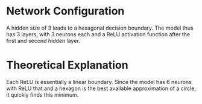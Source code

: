 # Network Configuration
A hidden size of 3 leads to a hexagonal decision boundary.
The model thus has 3 layers, with 3 neurons each and a ReLU activation function after the first and second hidden layer.

# Theoretical Explanation
Each ReLU is essentially a linear boundary.
Since the model has 6 neurons with ReLU that and a hexagon is the best available approximation of a circle, it quickly finds this minimum.
